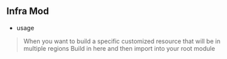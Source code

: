 ## Infra Mod

- usage
> When you want to build a specific customized resource that will be in multiple regions 
> Build in here and then import into your root module